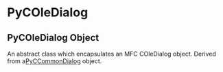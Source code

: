 # PyCOleDialog

## PyCOleDialog Object



An abstract class which encapsulates an MFC COleDialog object\.  Derived from a[PyCCommonDialog](#pyccommondialog) object\.
